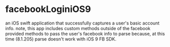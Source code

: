 # facebookLoginiOS9
an iOS swift application that successfully captures a user's basic account info. note, this app includes custom methods outside of the facebook provided methods to pass the user's facebook info to parse because, at this time (8.1.205) parse doesn't work with iOS 9 FB SDK.

